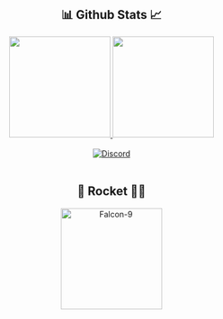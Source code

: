 
<!-- Stats -->
<h2 align="center">📊 Github Stats 📈</h1>
<div align="center">
  <a href="https://github.com/Thales625">
  <img height="180em" src="https://github-readme-stats.vercel.app/api?username=Thales625&show_icons=true&theme=radical&include_all_commits=true&count_private=true"/>
  <img height="180em" src="https://github-readme-stats.vercel.app/api/top-langs/?username=Thales625&layout=compact&langs_count=4&theme=radical"/>
</div>

<br>
  
<!-- Social Medias -->
<div align="center">
    <a href="https://discord.gg/7MQ2P8KE2P" target="_blank"><img src="https://img.shields.io/badge/Discord-7289DA?style=for-the-badge&logo=discord&logoColor=white" alt="Discord"></a>
</div>

<br>

<!-- Rocket Videos -->
<h2 align="center">🚀 Rocket 👨‍🚀</h2>
<div align="center">
    <img height="180em" src="https://www.teslarati.com/wp-content/uploads/2019/03/Falcon-9-landing-burn-SpaceX-9.gif" alt="Falcon-9">
</div>

